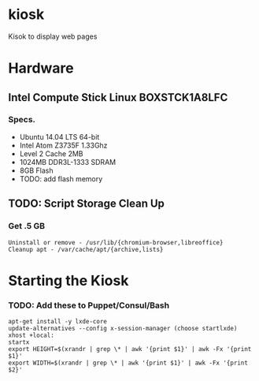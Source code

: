 # kiosk

Kisok to display web pages

# Hardware

## Intel Compute Stick Linux BOXSTCK1A8LFC

### Specs.

 - Ubuntu 14.04 LTS 64-bit
 - Intel Atom Z3735F 1.33Ghz
 - Level 2 Cache 2MB
 - 1024MB DDR3L-1333 SDRAM
 - 8GB Flash
 - TODO: add flash memory

## TODO: Script Storage Clean Up

### Get .5 GB

    Uninstall or remove - /usr/lib/{chromium-browser,libreoffice}
    Cleanup apt - /var/cache/apt/{archive,lists}

# Starting the Kiosk

### TODO: Add these to Puppet/Consul/Bash
    apt-get install -y lxde-core
    update-alternatives --config x-session-manager (choose startlxde)
    xhost +local:
    startx
    export HEIGHT=$(xrandr | grep \* | awk '{print $1}' | awk -Fx '{print $1}'
    export WIDTH=$(xrandr | grep \* | awk '{print $1}' | awk -Fx '{print $2}'
